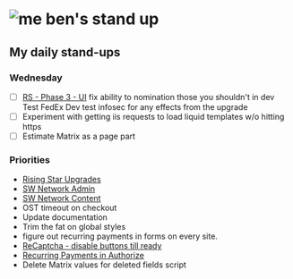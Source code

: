 # ![me](https://avatars2.githubusercontent.com/u/5232044?s=50&v=4) ben's stand up

## My daily stand-ups

### Wednesday 

- [ ] [RS - Phase 3 - UI](https://app.clickup.com/8537154/v/l/li/63072322?pr=12760709) 
       fix ability to nomination those you shouldn't in dev
       Test
       FedEx Dev
       test infosec for any effects from the upgrade
- [ ] Experiment with getting iis requests to load liquid templates w/o hitting https
- [ ] Estimate Matrix as a page part

### Priorities 
    
- [Rising Star Upgrades](https://app.clickup.com/8537154/v/l/f/27554943?pr=12707202)
- [SW Network Admin](https://app.clickup.com/8537154/v/l/li/54890360?pr=12760709)
- [SW Network Content](https://app.clickup.com/8537154/v/l/li/54892353?pr=12760709)
- OST timeout on checkout
- Update documentation
- Trim the fat on global styles
- figure out recurring payments in forms on every site.
- [ReCaptcha - disable buttons till ready](https://projects.madebyspeak.com/#/tasks/17598281)
- [Recurring Payments in Authorize](https://projects.madebyspeak.com/#/tasks/16411534)
- Delete Matrix values for deleted fields script
